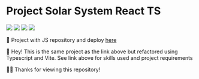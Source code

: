 # Project Solar System React TS

![](https://img.shields.io/badge/TypeScript-007ACC?style=for-the-badge&logo=typescript&logoColor=white)
![](https://img.shields.io/badge/React-20232A?style=for-the-badge&logo=react&logoColor=61DAFB)
![](https://img.shields.io/badge/Tailwind_CSS-38B2AC?style=for-the-badge&logo=tailwind-css&logoColor=white)
![](https://img.shields.io/badge/Vite-B73BFE?style=for-the-badge&logo=vite&logoColor=FFD62E)

🔗 Project with JS repository and deploy [here](https://github.com/jvsoarez/project-solar-system-react-js)

👋 Hey! This is the same project as the link above but refactored using Typescript and Vite. See link above for skills used and project requirements

🙏🏽 Thanks for viewing this repository!
